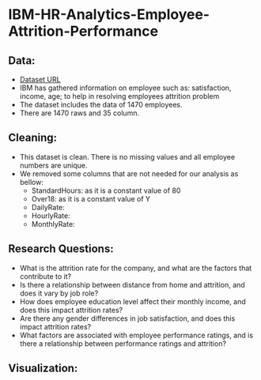 # IBM-HR-Analytics-Employee-Attrition-Performance
## Data:
* [Dataset URL]([https://www.example.com](https://www.kaggle.com/datasets/pavansubhasht/ibm-hr-analytics-attrition-dataset))
* IBM has gathered information on employee such as: satisfaction, income, age; to help in resolving employees attrition problem
* The dataset includes the data of 1470 employees.
* There are 1470 raws and 35 column.

## Cleaning:
* This dataset is clean. There is no missing values and all employee numbers are unique.
* We removed some columns that are not needed for our analysis as bellow:
  - StandardHours: as it is a constant value of 80
  - Over18: as it is a constant value of Y
  - DailyRate:
  - HourlyRate:
  - MonthlyRate:

## Research Questions:
* What is the attrition rate for the company, and what are the factors that contribute to it?
* Is there a relationship between distance from home and attrition, and does it vary by job role?
* How does employee education level affect their monthly income, and does this impact attrition rates?
* Are there any gender differences in job satisfaction, and does this impact attrition rates?
* What factors are associated with employee performance ratings, and is there a relationship between performance ratings and attrition?

## Visualization:

